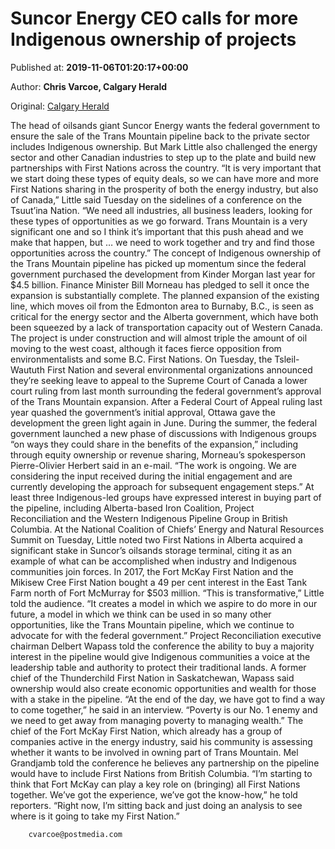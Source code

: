 
# Suncor Energy CEO calls for more Indigenous ownership of projects

Published at: **2019-11-06T01:20:17+00:00**

Author: **Chris Varcoe, Calgary Herald**

Original: [Calgary Herald](https://calgaryherald.com/business/energy/suncor-energy-ceo-calls-for-more-indigenous-ownership-of-projects)

The head of oilsands giant Suncor Energy wants the federal government to ensure the sale of the Trans Mountain pipeline back to the private sector includes Indigenous ownership.
But Mark Little also challenged the energy sector and other Canadian industries to step up to the plate and build new partnerships with First Nations across the country.
“It is very important that we start doing these types of equity deals, so we can have more and more First Nations sharing in the prosperity of both the energy industry, but also of Canada,” Little said Tuesday on the sidelines of a conference on the Tsuut’ina Nation.
“We need all industries, all business leaders, looking for these types of opportunities as we go forward. Trans Mountain is a very significant one and so I think it’s important that this push ahead and we make that happen, but … we need to work together and try and find those opportunities across the country.”
The concept of Indigenous ownership of the Trans Mountain pipeline has picked up momentum since the federal government purchased the development from Kinder Morgan last year for $4.5 billion. Finance Minister Bill Morneau has pledged to sell it once the expansion is substantially complete.
The planned expansion of the existing line, which moves oil from the Edmonton area to Burnaby, B.C., is seen as critical for the energy sector and the Alberta government, which have both been squeezed by a lack of transportation capacity out of Western Canada.
The project is under construction and will almost triple the amount of oil moving to the west coast, although it faces fierce opposition from environmentalists and some B.C. First Nations.
On Tuesday, the Tsleil-Waututh First Nation and several environmental organizations announced they’re seeking leave to appeal to the Supreme Court of Canada a lower court ruling from last month surrounding the federal government’s approval of the Trans Mountain expansion.
After a Federal Court of Appeal ruling last year quashed the government’s initial approval, Ottawa gave the development the green light again in June.
During the summer, the federal government launched a new phase of discussions with Indigenous groups “on ways they could share in the benefits of the expansion,” including through equity ownership or revenue sharing, Morneau’s spokesperson Pierre-Olivier Herbert said in an e-mail.
“The work is ongoing. We are considering the input received during the initial engagement and are currently developing the approach for subsequent engagement steps.”
At least three Indigenous-led groups have expressed interest in buying part of the pipeline, including Alberta-based Iron Coalition, Project Reconciliation and the Western Indigenous Pipeline Group in British Columbia.
At the National Coalition of Chiefs’ Energy and Natural Resources Summit on Tuesday, Little noted two First Nations in Alberta acquired a significant stake in Suncor’s oilsands storage terminal, citing it as an example of what can be accomplished when industry and Indigenous communities join forces.
In 2017, the Fort McKay First Nation and the Mikisew Cree First Nation bought a 49 per cent interest in the East Tank Farm north of Fort McMurray for $503 million.
“This is transformative,” Little told the audience.
“It creates a model in which we aspire to do more in our future, a model in which we think can be used in so many other opportunities, like the Trans Mountain pipeline, which we continue to advocate for with the federal government.”
Project Reconciliation executive chairman Delbert Wapass told the conference the ability to buy a majority interest in the pipeline would give Indigenous communities a voice at the leadership table and authority to protect their traditional lands.
A former chief of the Thunderchild First Nation in Saskatchewan, Wapass said ownership would also create economic opportunities and wealth for those with a stake in the pipeline.
“At the end of the day, we have got to find a way to come together,” he said in an interview. “Poverty is our No. 1 enemy and we need to get away from managing poverty to managing wealth.”
The chief of the Fort McKay First Nation, which already has a group of companies active in the energy industry, said his community is assessing whether it wants to be involved in owning part of Trans Mountain.
Mel Grandjamb told the conference he believes any partnership on the pipeline would have to include First Nations from British Columbia.
“I’m starting to think that Fort McKay can play a key role on (bringing) all First Nations together. We’ve got the experience, we’ve got the know-how,” he told reporters.
“Right now, I’m sitting back and just doing an analysis to see where is it going to take my First Nation.”

        cvarcoe@postmedia.com
      
